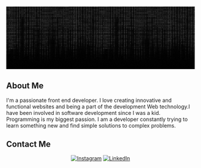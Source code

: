 ![Hi I am Yunus Emre. I am a Junior Web Developer. I'm currently working on Javascript](/gif/github.gif)

## About Me

I'm a passionate front end developer. I love creating innovative and functional websites and being a part of the development Web technology.I have been involved in software development since I was a kid. Programming is my biggest passion.  I am a developer constantly trying to learn something new and find simple solutions to complex problems.

 
## Contact Me
<p align="center">
  <a href="https://www.instagram.com/yunusemre.js"><img src="https://github.com/yunusemre-js/yunusemre-js/blob/main/icons/Instagram-Logo.png" alt="Instagram"/></a>
  <a href="https://www.linkedin.com/in/yunus-emre-kara-0ba345181/"> <img src="https://github.com/yunusemre-js/yunusemre-js/blob/main/icons/LinkedIn-Logo.wine.png" alt="LinkedIn"/></a>
</p>


